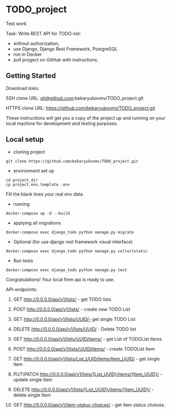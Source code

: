# TODO_project
Test work

Task: Write REST API for TODO-list:
- without authorization;
- use Django, Django Rest Framework, PostgreSQL
- run in Docker
- pull progect on GitHub with instructions.


## Getting Started

Download links:

SSH clone URL: git@github.com:bekaryukovmv/TODO_project.git

HTTPS clone URL: https://github.com/bekaryukovmv/TODO_project.git


These instructions will get you a copy of the project up and running on your local machine for development and testing purposes.

## Local setup

+ cloning project
```shell script
git clone https://github.com/bekaryukovmv/TODO_project.git
```

+ environment set up

```shell script
cd project_dir
cp project.env.template .env
```
Fill the blank lines your real env data.

+ running
```shell script
docker-compose up -d --build
```

+ applying all migrations
```shell script
docker-compose exec django_todo python manage.py migrate
```

+ Optional (for use django rest framework visual interface)
```shell script
docker-compose exec django_todo python manage.py collectstatic
```

+ Run tests
```shell script
docker-compose exec django_todo python manage.py test
```


Congratulations! Your local fmm api is ready to use.


API-endpoints:
1) GET http://0.0.0.0/api/v1/lists/  - get TODO lists
2) POST http://0.0.0.0/api/v1/lists/  - create new TODO List
3) GET http://0.0.0.0/api/v1/lists/UUID/- get single TODO List
4) DELETE http://0.0.0.0/api/v1/lists/UUID/ - Delete TODO list

5) GET http://0.0.0.0/api/v1/lists/UUID/items/ - get List of TODOList Items
6) POST http://0.0.0.0/api/v1/lists/UUID/items/ - create TODOList Item
7) GET http://0.0.0.0/api/v1/lists/List_UUID/items/Item_UUID/ - get single Item
8) PUT\PATCH http://0.0.0.0/api/v1/lists/{List_UUID}/items/{Item_UUID}/ - update single Item
9) DELETE http://0.0.0.0/api/v1/lists/{List_UUID}/items/{Item_UUID}/ - delete single Item

10) GET http://0.0.0.0/api/v1/item-status-choices/ - get item status choices.
